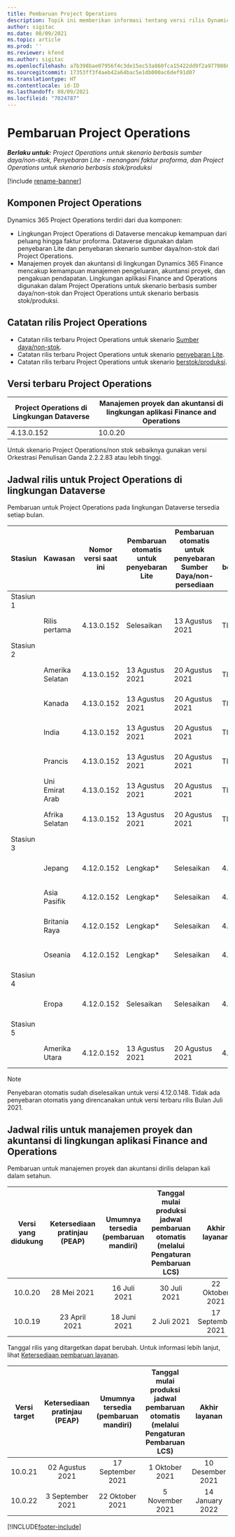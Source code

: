 ```yaml
---
title: Pembaruan Project Operations
description: Topik ini memberikan informasi tentang versi rilis Dynamics 365 Project Operations.
author: sigitac
ms.date: 08/09/2021
ms.topic: article
ms.prod: ''
ms.reviewer: kfend
ms.author: sigitac
ms.openlocfilehash: a7b398bae07956f4c3de15ec53a860fca15422dd9f2a977086669ebf2fcdb240
ms.sourcegitcommit: 17353ff3f4aeb42a64bac5e1db000ac6def91d07
ms.translationtype: HT
ms.contentlocale: id-ID
ms.lasthandoff: 08/09/2021
ms.locfileid: "7024787"
---
```

# <a name="project-operations-updates"></a>Pembaruan Project Operations

_**Berlaku untuk:** Project Operations untuk skenario berbasis sumber daya/non-stok, Penyebaran Lite - menangani faktur proforma, dan Project Operations untuk skenario berbasis stok/produksi_

[!include [rename-banner](~/includes/cc-data-platform-banner.md)]

## <a name="project-operations-components"></a>Komponen Project Operations

Dynamics 365 Project Operations terdiri dari dua komponen:

- Lingkungan Project Operations di Dataverse mencakup kemampuan dari peluang hingga faktur proforma. Dataverse digunakan dalam penyebaran Lite dan penyebaran skenario sumber daya/non-stok dari Project Operations.
- Manajemen proyek dan akuntansi di lingkungan Dynamics 365 Finance mencakup kemampuan manajemen pengeluaran, akuntansi proyek, dan pengakuan pendapatan. Lingkungan aplikasi Finance and Operations digunakan dalam Project Operations untuk skenario berbasis sumber daya/non-stok dan Project Operations untuk skenario berbasis stok/produksi.

## <a name="project-operations-release-notes"></a>Catatan rilis Project Operations
- Catatan rilis terbaru Project Operations untuk skenario [Sumber daya/non-stok](whats-new-july-2021-resource-based.md).
- Catatan rilis terbaru Project Operations untuk skenario [penyebaran Lite](../pro/whats-new/whats-new-july-2021-lite.md).
- Catatan rilis terbaru Project Operations untuk skenario [berstok/produksi](../prod-pma/whats-new/whats-new-jul-2021-stocked.md).

## <a name="project-operations-latest-version"></a>Versi terbaru Project Operations

| Project Operations di Lingkungan Dataverse | Manajemen proyek dan akuntansi di lingkungan aplikasi Finance and Operations | 
| --- | --- |
| 4.13.0.152 | 10.0.20 |

Untuk skenario Project Operations/non stok sebaiknya gunakan versi Orkestrasi Penulisan Ganda 2.2.2.83 atau lebih tinggi.

## <a name="release-schedule-for-project-operations-on-dataverse-environment"></a>Jadwal rilis untuk Project Operations di lingkungan Dataverse

Pembaruan untuk Project Operations pada lingkungan Dataverse tersedia setiap bulan. 

| Stasiun | Kawasan | Nomor versi saat ini | Pembaruan otomatis untuk penyebaran Lite | Pembaruan otomatis untuk penyebaran Sumber Daya/non-persediaan | Nomor Versi berikutnya | Versi berikutnya yang tersedia secara umum |
|-----------|-----------------------|-----------------|--------------------|---------------------|---------------------|---------------------|
| Stasiun 1 |   &nbsp;              |    &nbsp;       | &nbsp;             |      &nbsp;         |      &nbsp;         |      &nbsp;         |
|   &nbsp;  | Rilis pertama         |  4.13.0.152     | Selesaikan           | 13 Agustus 2021     | TBD                 | 27 Agustus 2021     |
| Stasiun 2 |   &nbsp;              |    &nbsp;       | &nbsp;             |      &nbsp;         |      &nbsp;         |      &nbsp;         |
|   &nbsp;  | Amerika Selatan         |  4.13.0.152     | 13 Agustus 2021    | 20 Agustus 2021     | TBD                 | 27 Agustus 2021     |
|    &nbsp; | Kanada                |  4.13.0.152     | 13 Agustus 2021    | 20 Agustus 2021     | TBD                 | 27 Agustus 2021     |
|   &nbsp;  | India                 |  4.13.0.152     | 13 Agustus 2021    | 20 Agustus 2021     | TBD                 | 27 Agustus 2021     |
|   &nbsp;  | Prancis                |  4.13.0.152     | 13 Agustus 2021    | 20 Agustus 2021     | TBD                 | 27 Agustus 2021     |
|   &nbsp;  | Uni Emirat Arab  |  4.13.0.152     | 13 Agustus 2021    | 20 Agustus 2021     | TBD                 | 27 Agustus 2021     |
|   &nbsp;  | Afrika Selatan          |  4.13.0.152     | 13 Agustus 2021    | 20 Agustus 2021     | TBD                 | 27 Agustus 2021     |
| Stasiun 3 |      &nbsp;           |     &nbsp;      |     &nbsp;         |      &nbsp;         |      &nbsp;         |      &nbsp;         |
|   &nbsp;  | Jepang                 |  4.12.0.152     | Lengkap*          | Selesaikan            | 4.13.0.152          | 13 Agustus 2021     |
|   &nbsp;  | Asia Pasifik          |  4.12.0.152     | Lengkap*          | Selesaikan            | 4.13.0.152          | 13 Agustus 2021     |
|   &nbsp;  | Britania Raya         |  4.12.0.152     | Lengkap*          | Selesaikan            | 4.13.0.152          | 13 Agustus 2021     |
|   &nbsp;  | Oseania               |  4.12.0.152     | Lengkap*          | Selesaikan            | 4.13.0.152          | 13 Agustus 2021     |
| Stasiun 4 |     &nbsp;            |     &nbsp;      |     &nbsp;         |      &nbsp;         |      &nbsp;         |      &nbsp;         |
|   &nbsp;  | Eropa                |  4.12.0.152     | Selesaikan           | Selesaikan            | 4.13.0.152          | 20 Agustus 2021     |
| Stasiun 5 |     &nbsp;            |     &nbsp;      |     &nbsp;         |      &nbsp;         |      &nbsp;         |      &nbsp;         |
|   &nbsp;  | Amerika Utara         |  4.12.0.152     | 13 Agustus 2021    | 20 Agustus 2021     | 4.13.0.152          | 27 Agustus 2021     |


> [!NOTE]
> Penyebaran otomatis sudah diselesaikan untuk versi 4.12.0.148. Tidak ada penyebaran otomatis yang direncanakan untuk versi terbaru rilis Bulan Juli 2021.

## <a name="release-schedule-for-project-management-and-accounting-in-the-finance-and-operations-apps-environment"></a>Jadwal rilis untuk manajemen proyek dan akuntansi di lingkungan aplikasi Finance and Operations

Pembaruan untuk manajemen proyek dan akuntansi dirilis delapan kali dalam setahun.

|          Versi yang didukung          | Ketersediaan pratinjau (PEAP) | Umumnya tersedia (pembaruan mandiri) | Tanggal mulai produksi jadwal pembaruan otomatis (melalui Pengaturan Pembaruan LCS) |   Akhir layanan   |
|:-------------------------:|:---------------------------:|:---------------------------------:|:--------------------------------------------------------------------:|:------------------:|
|          10.0.20          |         28 Mei 2021        |           16 Juli 2021           |                             30 Juli 2021                             |  22 Oktober 2021  |
|          10.0.19          |        23 April 2021       |            18 Juni 2021           |                             2 Juli 2021                             | 17 September 2021 |



Tanggal rilis yang ditargetkan dapat berubah. Untuk informasi lebih lanjut, lihat [Ketersediaan pembaruan layanan](/dynamics365/fin-ops-core/fin-ops/get-started/public-preview-releases?toc=%2fdynamics365%2ffinance%2ftoc.json).

|          Versi target          | Ketersediaan pratinjau (PEAP) | Umumnya tersedia (pembaruan mandiri) | Tanggal mulai produksi jadwal pembaruan otomatis (melalui Pengaturan Pembaruan LCS) |   Akhir layanan   |
|:-------------------------:|:---------------------------:|:---------------------------------:|:--------------------------------------------------------------------:|:------------------:|
|          10.0.21          |         02 Agustus 2021     |           17 September 2021      |                             1 Oktober 2021                           |  10 Desember 2021  |
|          10.0.22          |      3 September 2021      |          22 Oktober 2021         |                           5 November 2021                           |  14 January 2022  |

[!INCLUDE[footer-include](../includes/footer-banner.md)]
